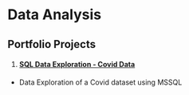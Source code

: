 # Data Analysis 
## Portfolio Projects

1) #### [SQL Data Exploration - Covid Data](https://github.com/RhoGitHub754/PortfolioProjects/blob/main/--%20SQL%20Data%20Exploration%20Covid%20Data.sql)
* Data Exploration of a Covid dataset using MSSQL
